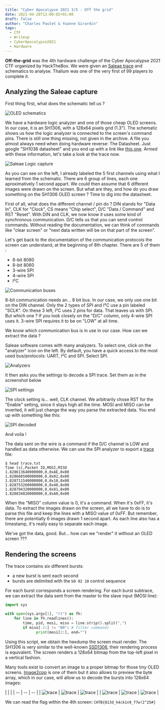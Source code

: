 ```yaml
---
title: "Cyber Apocalypse 2021 3/5 - Off the grid"
date: 2021-04-28T12:00:02+01:00
draft: false
author: "Charles Paulet & Yoanne Girardin"
tags:
  - CTF
  - Writeup
  - CyberApocalypse2021
  - Hardware
---
```


**Off-the-grid** was the 4th hardware challenge of the Cyber Apocalypse 2021 CTF organized by HackTheBox.
We were given an [Saleae trace](/posts/misc/off-the-grid/off_the_grid.sal) and schematics to analyse. Thalium was one of the very first of 99 players to complete it.

<!--more-->

## Analyzing the Saleae capture

First thing first, what does the schematic tell us ?

![OLED schematics](/posts/img/off-the-grid/schematics.png)

We have a hardware logic analyzer and one of those cheap OLED screens. In our case, it is an SH1306, with a 128x64 pixels grid (1.3").
The schematic shows us how the logic analyzer is connected to the screen's command pins.
There is still one thing missing, not given in the archive. A file you almost always need when doing hardware reverse: The Datasheet. Just google "SH1036 datasheet" and you end up with a link like [this one](https://cdn-shop.adafruit.com/datasheets/SSD1306.pdf).
Armed with these information, let's take a look at the trace now.

![Saleae Logic capture](/posts/img/off-the-grid/logic.png)

As you can see on the left, I already labeled the 5 first channels using what I learned from the schematic. There are 6 group of lines, each one aproximatively 1 second appart. We could then assume that 6 different images were drawn on the screen. But what are they, and how do you draw something on the SH1306 OLED screen ? Time to dig into the datasheet.

First of all, what does the different channel / pin do ?
DIN stands for "Data In", CLK for "Clock", CS means "Chip select", D/C "Data / Command" and RST "Reset".
With DIN and CLK, we now know it uses some kind of synchronous communication. D/C tells us that you can send control commands. Without reading the documentation, we can think of commands like "clear screen" or "next data written will be on that part of the screen".

Let's get back to the documentation of the communication protocols the screen can understand, at the beginning of 8th chapter. There are 5 of them : 
- 8-bit 8080
- 8-bit 8060
- 3-wire SPI
- 4-wire SPI
- I²C

![Communication buses](/posts/img/off-the-grid/datasheet_com_buses.png)

8-bit communication needs an... 8 bit bus. In our case, we only use one bit on the DIN channel. Only the 2 types of SPI and I²C use a pin labeled "SCLK". On these 3 left, I²C uses 2 pins for data. 
That leaves us with SPI. But which one ? If you look closely on the "D/C" column, only 4-wire SPI uses it. 3-wire SPI requires it to be on "LOW" at all time. 

We know which communication bus is in use in our case. How can we extract the data ?

Saleae software comes with many analyzers. To select one, click on the "analyzer" icon on the left. By default, you have a quick access to the most used bus/protocols: UART, I²C and SPI. Select SPI.

![Analyzers](/posts/img/off-the-grid/saleae_analyzer.png)

It then asks you the settings to decode a SPI trace. Set them as in the screenshot below

![SPI settings](/posts/img/off-the-grid/spi_settings.png)

The clock setting is... well, CLK channel. We arbitrarily chose RST for the "Enable" setting, since it stays high all the time.
MOSI and MISO can be inverted, it will just change the way you parse the extracted data.
You end up with something like this: 

![SPI decoded](/posts/img/off-the-grid/spi_command_and_data.png)

And voila !

The data sent on the wire is a command if the D/C channel is LOW and handled as data otherwise. 
We can use the SPI analyzer to export a [trace](/posts/misc/off-the-grid/trace.txt) file:

```
$ head trace.txt
Time [s],Packet ID,MOSI,MISO
1.828613640000000,0,0xAE,0x00
1.828668500000000,0,0x02,0x00
1.828711540000000,0,0x10,0x00
1.828753260000000,0,0x40,0x00
1.828794320000000,0,0x81,0x00
1.828834820000000,0,0xA0,0x00
```

When the "MISO" column value is 0, it's a command. When it's 0xFF, it's data. To extract the images drawn on the screen, all we have to do is to parse this file and keep the lines with a MISO value of 0xFF.
But remember, there are potentially 6 images drawn 1 second apart. As each line also has a timestamp, it's really easy to separate each image.

We've got the data, good. But... how can we "render" it without an OLED screen ???

## Rendering the screens

The trace contains six different bursts:

* a new burst is sent each second
* bursts are delimited with the `b0 02 10` control sequence

For each burst corresponds a screen rendering. For each burst subtrace, we can extract the data sent from the master to the slave input (MOSI line):

```python
import sys

with open(sys.argv[1], "rt") as fh:
    for line in fh.readlines():
        time, pid, mosi, miso = line.strip().split(",")
        if miso[-2:] != "00": # filter commands
              print(mosi[2:], end="")
```

Using this script, we obtain the hexdump the screen must render.
The SH1306 is very similar to the well-known [SSD1306](https://cdn-shop.adafruit.com/datasheets/SSD1306.pdf), their rendering process is equivalent.
The screen renders a 128x64 bitmap from the top-left pixel in a vertical fashion.

Many tools exist to convert an image to a proper bitmap for those tiny OLED screens.
[Image2cpp](https://javl.github.io/image2cpp/) is one of them but it also allows to preview the byte array, which
in our case, will allow us to decode the bursts into 128x64 images:


|  |  |
| -- | -- | -- |
| ![trace](/posts/img/off-the-grid/screen_1.png) | ![trace](/posts/img/off-the-grid/screen_2.png) | ![trace](/posts/img/off-the-grid/screen_3.png) |
| ![trace](/posts/img/off-the-grid/screen_4.png) | ![trace](/posts/img/off-the-grid/screen_5.png) | ![trace](/posts/img/off-the-grid/screen_6.png) |

We can read the flag within the 4th screen: `CHTB{013d_h4ck1n9_f7w!2^25#}`
